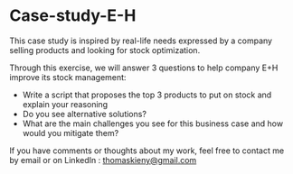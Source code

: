 # Case-study-E-H
This case study is inspired by real-life needs expressed by a company selling products and looking for stock optimization.

Through this exercise, we will answer 3 questions to help company E+H improve its stock management:
  - Write a script that proposes the top 3 products to put on stock and explain your reasoning
  - Do you see alternative solutions?
  - What are the main challenges you see for this business case and how would you mitigate them?

If you have comments or thoughts about my work, feel free to contact me by email or on LinkedIn : thomaskieny@gmail.com

